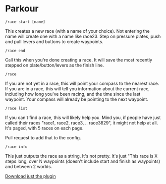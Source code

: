 # Parkour

```
/race start [name]
```

This creates a new race (with a name of your choice). Not entering the name will create
one with a name like race23. Step on pressure plates, push and pull levers and buttons
to create waypoints.

```
/race end
```

Call this when you're done creating a race. It will save the most recently stepped on plate/button/levers
as the finish line.

```
/race
```

If you are not yet in a race, this will point your compass to the nearest race.  
If you are in a race, this will tell you information about the current race, including 
how long you've been racing, and the time since the last waypoint. Your compass will 
already be pointing to the next waypoint.

```
/race list
```

If you can't find a race, this will likely help you. Mind you, if people have just called
their races "race1, race2, race3, .. race3829", it might not help at all. It's paged, with
5 races on each page. 

Pull request to add that to the config.

```
/race info
```

This just outputs the race as a string. It's not pretty. It's just "This race is X steps
long, over N waypoints (doesn't include start and finish as waypoints) and between 2 worlds.


[Download just the plugin](out/artifacts/Parkour_jar/Parkour.jar)
